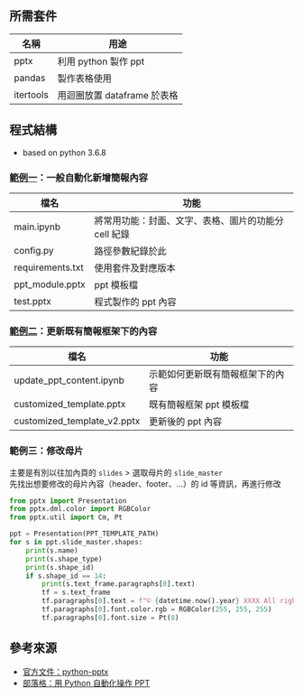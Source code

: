 ## 所需套件
|名稱|用途|
|----|----|
|pptx|利用 python 製作 ppt|
|pandas|製作表格使用|
|itertools|用迴圈放置 dataframe 於表格|


## 程式結構
* based on python 3.6.8
  
### [範例一](https://github.com/yuning-lin/PythonTips/blob/main/ReportingTool/DeliverPresentations/main.ipynb)：一般自動化新增簡報內容
|檔名|功能|
|-----|-----|
|main.ipynb|將常用功能：封面、文字、表格、圖片的功能分 cell 紀錄|
|config.py|路徑參數紀錄於此|
|requirements.txt|使用套件及對應版本|
|ppt_module.pptx|ppt 模板檔|
|test.pptx|程式製作的 ppt 內容|

### [範例二](https://github.com/yuning-lin/PythonTips/blob/main/ReportingTool/DeliverPresentations/update_ppt_content.ipynb)：更新既有簡報框架下的內容
|檔名|功能|
|-----|-----|
|update_ppt_content.ipynb|示範如何更新既有簡報框架下的內容|
|customized_template.pptx|既有簡報框架 ppt 模板檔|
|customized_template_v2.pptx|更新後的 ppt 內容|


### 範例三：修改母片
主要是有別以往加內頁的 `slides` > 選取母片的 `slide_master`  
先找出想要修改的母片內容（header、footer、...）的 id 等資訊，再進行修改  
```python
from pptx import Presentation
from pptx.dml.color import RGBColor
from pptx.util import Cm, Pt

ppt = Presentation(PPT_TEMPLATE_PATH)
for s in ppt.slide_master.shapes:
    print(s.name)
    print(s.shape_type)
    print(s.shape_id)
    if s.shape_id == 14:
        print(s.text_frame.paragraphs[0].text)
        tf = s.text_frame
        tf.paragraphs[0].text = f"© {datetime.now().year} XXXX All rights reserved"
        tf.paragraphs[0].font.color.rgb = RGBColor(255, 255, 255)
        tf.paragraphs[0].font.size = Pt(8)
```

## 參考來源
* [官方文件：python-pptx](https://python-pptx.readthedocs.io/en/latest/user/quickstart.html#)
* [部落格：用 Python 自動化操作 PPT](https://www.readfog.com/a/1632006902852456448)
